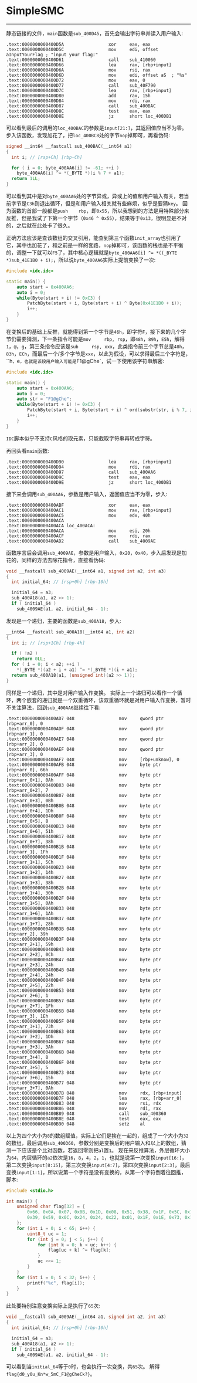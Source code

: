 # SimpleSMC
***

静态链接的文件，`main`函数是`sub_400D45`，首先会输出字符串并读入用户输入:

```x86asm
.text:0000000000400D5A                 xor     eax, eax
.text:0000000000400D5C                 mov     edi, offset aInputYourFlag ; "input your flag:"
.text:0000000000400D61                 call    sub_410060
.text:0000000000400D66                 lea     rax, [rbp+input]
.text:0000000000400D6A                 mov     rsi, rax
.text:0000000000400D6D                 mov     edi, offset aS  ; "%s"
.text:0000000000400D72                 mov     eax, 0
.text:0000000000400D77                 call    sub_40F790
.text:0000000000400D7C                 lea     rax, [rbp+input]
.text:0000000000400D80                 add     rax, 15h
.text:0000000000400D84                 mov     rdi, rax
.text:0000000000400D87                 call    sub_400BAC
.text:0000000000400D8C                 test    eax, eax
.text:0000000000400D8E                 jz      short loc_400DB1
```

可以看到最后的调用的`loc_400BAC`的参数是`input[21:]`，其返回值应当不为零。
步入该函数，发现加花了，把`loc_400BC8`处的字节`nop`掉即可，再看伪码:

```cpp
signed __int64 __fastcall sub_400BAC(__int64 a1)
{
  int i; // [rsp+Ch] [rbp-Ch]

  for ( i = 0; byte_400AA6[i] != -61; ++i )
    byte_400AA6[i] ^= *(_BYTE *)(i % 7 + a1);
  return 1LL;
}
```

可以看到其中是对`byte_400AA6`处的字节异或，异或上的值和用户输入有关，若当前字节是`C3h`则退出循环，但是和用户输入相关就有些麻烦，似乎是要猜`key`。
因为函数的首部一般都是`push    rbp`，即`0x55`，所以我想到的方法是用特殊部分来反推，但是我试了下第一个字节（`0x46 ^ 0x55`），结果等于`0x13`，很明显是不对的，之后就在此处卡了很久。

正确方法应该是查该数组的交叉引用，能查到第三个函数`init_array`也引用了它，其中也加花了，和之前是一样的套路，`nop`掉即可，该函数的栈也是不平衡的，调整一下就可以`F5`了，其中核心逻辑就是`byte_400AA6[i] ^= *((_BYTE *)sub_41E1B0 + i);`，所以说`byte_400AA6`实际上提前变换了一次:

```cpp
#include <idc.idc>

static main() {
    auto start = 0x400AA6;
    auto i = 0;
    while(Byte(start + i) != 0xC3) {
        PatchByte(start + i, Byte(start + i) ^ Byte(0x41E1B0 + i));
        i++;
    }
}
```

在变换后的基础上反推，就能得到第一个字节是`46h`，即字符`F`，接下来的几个字节仍需要猜测，下一条指令可能是`mov     rbp, rsp`，即`48h`，`89h`，`E5h`，解得`1`，`@`，`g`，第三条指令应该是`sub     rsp, xxx`，此类指令前三个字节总是`48h`，`83h`，`ECh`，而最后一个/多个字节是`xxx`，以此为假设，可以求得最后三个字符是，``h`，`e`，也就是该段用户输入可能是`F1@gChe`，试一下使用该字符串解密:

```cpp
#include <idc.idc>

static main() {
    auto start = 0x400AA6;
    auto i = 0;
    auto str = "F1@gChe";
    while(Byte(start + i) != 0xC3) {
        PatchByte(start + i, Byte(start + i) ^ ord(substr(str, i % 7, i % 7 + 1)));
        i++;
    }
}
```

`IDC`脚本似乎不支持`C`风格的取元素，只能截取字符串再转成字符。

再回头看`main`函数:

```x86asm
.text:0000000000400D90                 lea     rax, [rbp+input]
.text:0000000000400D94                 mov     rdi, rax
.text:0000000000400D97                 call    sub_400AA6
.text:0000000000400D9C                 test    eax, eax
.text:0000000000400D9E                 jz      short loc_400DB1
```

接下来会调用`sub_400AA6`，参数是用户输入，返回值应当不为零，步入:

```x86asm
.text:0000000000400ABF                 xor     eax, eax
.text:0000000000400AC1                 mov     rax, [rbp+input]
.text:0000000000400AC5                 mov     edx, 40h
.text:0000000000400ACA
.text:0000000000400ACA loc_400ACA:
.text:0000000000400ACA                 mov     esi, 20h
.text:0000000000400ACF                 mov     rdi, rax
.text:0000000000400AD2                 call    sub_4009AE
```

函数序言后会调用`sub_4009AE`，参数是用户输入，`0x20`，`0x40`，步入后发现是加花的，同样的方法去除花指令，直接看伪码:

```cpp
void __fastcall sub_4009AE(__int64 a1, signed int a2, int a3)
{
  int initial_64; // [rsp+0h] [rbp-10h]

  initial_64 = a3;
  sub_400A18(a1, a2 >> 1);
  if ( initial_64 )
    sub_4009AE(a1, a2, initial_64 - 1);

```

发现是一个递归，主要的函数是`sub_400A18`，步入:

```cpp
__int64 __fastcall sub_400A18(__int64 a1, int a2)
{
  int i; // [rsp+1Ch] [rbp-4h]

  if ( !a2 )
    return 0LL;
  for ( i = 0; i < a2; ++i )
    *(_BYTE *)(a2 + i + a1) ^= *(_BYTE *)(i + a1);
  return sub_400A18(a1, (unsigned int)(a2 >> 1));
}
```

同样是一个递归，其中是对用户输入作变换。
实际上一个递归可以看作一个循环，两个嵌套的递归就是一个双重循环，该双重循环就是对用户输入作变换，暂时不关注算法，回到`sub_400AA6`继续往下看:

```x86asm
.text:0000000000400AD7 048                 mov     qword ptr [rbp+arr_0], 0
.text:0000000000400ADF 048                 mov     qword ptr [rbp+arr_1], 0
.text:0000000000400AE7 048                 mov     qword ptr [rbp+arr_2], 0
.text:0000000000400AEF 048                 mov     qword ptr [rbp+arr_3], 0
.text:0000000000400AF7 048                 mov     [rbp+unknow], 0
.text:0000000000400AFB 048                 mov     byte ptr [rbp+arr_0], 66h
.text:0000000000400AFF 048                 mov     byte ptr [rbp+arr_0+1], 0Ah
.text:0000000000400B03 048                 mov     byte ptr [rbp+arr_0+2], 7
.text:0000000000400B07 048                 mov     byte ptr [rbp+arr_0+3], 0Bh
.text:0000000000400B0B 048                 mov     byte ptr [rbp+arr_0+4], 1Dh
.text:0000000000400B0F 048                 mov     byte ptr [rbp+arr_0+5], 8
.text:0000000000400B13 048                 mov     byte ptr [rbp+arr_0+6], 51h
.text:0000000000400B17 048                 mov     byte ptr [rbp+arr_0+7], 38h
.text:0000000000400B1B 048                 mov     byte ptr [rbp+arr_1], 1Fh
.text:0000000000400B1F 048                 mov     byte ptr [rbp+arr_1+1], 5Ch
.text:0000000000400B23 048                 mov     byte ptr [rbp+arr_1+2], 14h
.text:0000000000400B27 048                 mov     byte ptr [rbp+arr_1+3], 38h
.text:0000000000400B2B 048                 mov     byte ptr [rbp+arr_1+4], 30h
.text:0000000000400B2F 048                 mov     byte ptr [rbp+arr_1+5], 0Ah
.text:0000000000400B33 048                 mov     byte ptr [rbp+arr_1+6], 1Ah
.text:0000000000400B37 048                 mov     byte ptr [rbp+arr_1+7], 28h
.text:0000000000400B3B 048                 mov     byte ptr [rbp+arr_2], 39h
.text:0000000000400B3F 048                 mov     byte ptr [rbp+arr_2+1], 59h
.text:0000000000400B43 048                 mov     byte ptr [rbp+arr_2+2], 0Ch
.text:0000000000400B47 048                 mov     byte ptr [rbp+arr_2+3], 24h
.text:0000000000400B4B 048                 mov     byte ptr [rbp+arr_2+4], 24h
.text:0000000000400B4F 048                 mov     byte ptr [rbp+arr_2+5], 22h
.text:0000000000400B53 048                 mov     byte ptr [rbp+arr_2+6], 1
.text:0000000000400B57 048                 mov     byte ptr [rbp+arr_2+7], 1Fh
.text:0000000000400B5B 048                 mov     byte ptr [rbp+arr_3], 1Eh
.text:0000000000400B5F 048                 mov     byte ptr [rbp+arr_3+1], 73h
.text:0000000000400B63 048                 mov     byte ptr [rbp+arr_3+2], 1Dh
.text:0000000000400B67 048                 mov     byte ptr [rbp+arr_3+3], 3Ah
.text:0000000000400B6B 048                 mov     byte ptr [rbp+arr_3+4], 8
.text:0000000000400B6F 048                 mov     byte ptr [rbp+arr_3+5], 5
.text:0000000000400B73 048                 mov     byte ptr [rbp+arr_3+6], 15h
.text:0000000000400B77 048                 mov     byte ptr [rbp+arr_3+7], 0Ah
.text:0000000000400B7B 048                 mov     rdx, [rbp+input]
.text:0000000000400B7F 048                 lea     rax, [rbp+arr_0]
.text:0000000000400B83 048                 mov     rsi, rdx
.text:0000000000400B86 048                 mov     rdi, rax
.text:0000000000400B89 048                 call    sub_400360
.text:0000000000400B8E 048                 test    eax, eax
.text:0000000000400B90 048                 setz    al
```

以上为四个大小为`8`的数组赋值，实际上它们是挨在一起的，组成了一个大小为`32`的数组，最后调用`sub_400360`，参数分别是变换后的用户输入和以上的数组，猜测一下应该是个比对函数，若返回零则把`al`置`1`。
现在来反推算法，外层循环大小为`64`，内层循环的`a2`依次是`16`，`8`，`4`，`2`，`1`，也就是说第一次变换`input[16:]`，第二次变换`input[8:15]`，第三次变换`input[4:7]`，第四次变换`input[2:3]`，最后变换`input[1:1]`，所以说第一个字符是没有变换的，从第一个字符倒着往回推，脚本:

```cpp
#include <stdio.h>

int main() {
    unsigned char flag[32] = {
        0x66, 0x0A, 0x07, 0x0B, 0x1D, 0x08, 0x51, 0x38, 0x1F, 0x5C, 0x14, 0x38, 0x30, 0x0A, 0x1A, 0x28,
        0x39, 0x59, 0x0C, 0x24, 0x24, 0x22, 0x01, 0x1F, 0x1E, 0x73, 0x1D, 0x3A, 0x08, 0x05, 0x15, 0x0A
    };
    for (int i = 0; i < 65; i++) {
        uint8_t uc = 1;
        for (int j = 0; j < 5; j++) {
            for (int k = 0; k < uc; k++) {
                flag[uc + k] ^= flag[k];
            }
            uc <<= 1;
        }
    }
    for (int i = 0; i < 32; i++) {
        printf("%c", flag[i]);
    }
}
```

此处要特别注意变换实际上是执行了`65`次:

```cpp
void __fastcall sub_4009AE(__int64 a1, signed int a2, int a3)
{
  int initial_64; // [rsp+0h] [rbp-10h]

  initial_64 = a3;
  sub_400A18(a1, a2 >> 1);
  if ( initial_64 )
    sub_4009AE(a1, a2, initial_64 - 1);

```

可以看到当`initial_64`等于`0`时，也会执行一次变换，共`65`次。
解得`flag{d0_y0u_Kn*w_5mC_F1@gCheCk?}`。